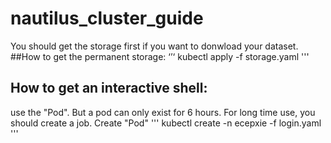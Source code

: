 # nautilus_cluster_guide
You should get the storage first if you want to donwload your dataset.
##How to get the permanent storage:
‘’‘
kubectl apply -f storage.yaml
'''
## How to get an interactive shell:
use the "Pod". But a pod can only exist for 6 hours. For long time use, you should create a job.
Create "Pod"
'''
kubectl create -n ecepxie -f login.yaml
'''
